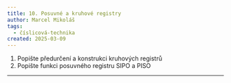 ```yaml
---
title: 10. Posuvné a kruhové registry
author: Marcel Mikoláš
tags:
  - číslicová-technika
created: 2025-03-09
---
```

1. Popište předurčení a konstrukci kruhových registrů
2. Popište funkci posuvného registru SIPO a PISO
---